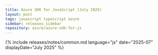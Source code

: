 ```yaml
---
title: Azure SDK for JavaScript (July 2025)
layout: post
tags: javascript typescript azure
sidebar: releases_sidebar
repository: azure/azure-sdk-for-js
---
```

{% include releases/notes/common.md language="js" date="2025-07" displayDate="July 2025" %}

